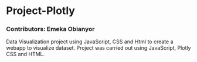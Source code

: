 # Project-Plotly
### Contributors: Emeka Obianyor <br>
Data Visualization project using JavaScript, CSS and Html to create a webapp to visualize dataset.
Project was carried out using JavaScript, Plotly CSS and HTML.

